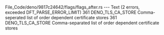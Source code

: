 File_Code/deno/9817c24642/flags/flags_after.rs --- Text (2 errors, exceeded DFT_PARSE_ERROR_LIMIT)
361     DENO_TLS_CA_STORE    Comma-seperated list of order dependent certificate stores                                                                      361     DENO_TLS_CA_STORE    Comma-separated list of order dependent certificate stores

